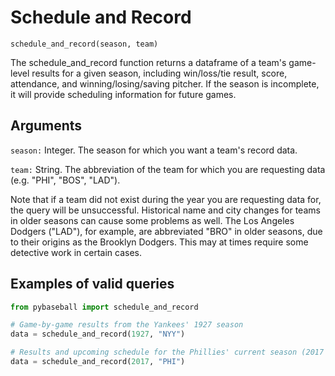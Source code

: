 # Schedule and Record

`schedule_and_record(season, team)`

The schedule_and_record function returns a dataframe of a team's game-level results for a given season, including win/loss/tie result, score, attendance, and winning/losing/saving pitcher. If the season is incomplete, it will provide scheduling information for future games. 

## Arguments
`season:` Integer. The season for which you want a team's record data. 

`team:` String. The abbreviation of the team for which you are requesting data (e.g. "PHI", "BOS", "LAD"). 

Note that if a team did not exist during the year you are requesting data for, the query will be unsuccessful. Historical name and city changes for teams in older seasons can cause some problems as well. The Los Angeles Dodgers ("LAD"), for example, are abbreviated "BRO" in older seasons, due to their origins as the Brooklyn Dodgers. This may at times require some detective work in certain cases.   

## Examples of valid queries

```python
from pybaseball import schedule_and_record

# Game-by-game results from the Yankees' 1927 season
data = schedule_and_record(1927, "NYY")

# Results and upcoming schedule for the Phillies' current season (2017 at the time of writing)
data = schedule_and_record(2017, "PHI")
```
